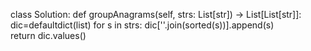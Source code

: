 class Solution:
    def groupAnagrams(self, strs: List[str]) -> List[List[str]]:
        dic=defaultdict(list)
        for s in strs:
            dic[''.join(sorted(s))].append(s)        
        return dic.values()
